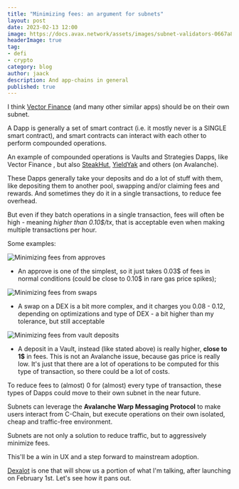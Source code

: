 ```yaml
---
title: "Minimizing fees: an argument for subnets"
layout: post
date: 2023-02-13 12:00
image: https://docs.avax.network/assets/images/subnet-validators-0667a8ef05ae5dc26a545d2f52333208.png
headerImage: true
tag:
- defi
- crypto
category: blog
author: jaack
description: And app-chains in general
published: true
---
```


I think [Vector Finance](https://vectorfinance.io) (and many other similar apps) should be on their own subnet.

A Dapp is generally a set of smart contract (i.e. it mostly never is a SINGLE smart contract), and smart contracts can interact with each other to perform compounded operations.

An example of compounded operations is Vaults and Strategies Dapps, like Vector Finance , but also [SteakHut](https://steakhut.finance), [YieldYak](https://yieldyak.com) and others (on Avalanche).

These Dapps generally take your deposits and do a lot of stuff with them, like depositing them to another pool, swapping and/or claiming fees and rewards. And sometimes they do it in a single transactions, to reduce fee overhead.

But even if they batch operations in a single transaction, fees will often be high - meaning *higher than 0.10$/tx*, that is acceptable even when making multiple transactions per hour.

Some examples:

<img class="image" src="{{base}}/assets/images/minimizing-fees-1.png" alt="Minimizing fees from approves" >

- An approve is one of the simplest, so it just takes 0.03$ of fees in normal conditions (could be close to 0.10$ in rare gas price spikes);

<img class="image" src="{{base}}/assets/images/minimizing-fees-2.png" alt="Minimizing fees from swaps" >

- A swap on a DEX is a bit more complex, and it charges you 0.08 - 0.12, depending on optimizations and type of DEX - a bit higher than my tolerance, but still acceptable

<img class="image" src="{{base}}/assets/images/minimizing-fees-3.png" alt="Minimizing fees from vault deposits" >

- A deposit in a Vault, instead (like stated above) is really higher, **close to 1$** in fees. This is not an Avalanche issue, because gas price is really low. It's just that there are a lot of operations to be computed for this type of transaction, so there could be a lot of costs.

To reduce fees to (almost) 0 for (almost) every type of transaction, these types of Dapps could move to their own subnet in the near future.

Subnets can leverage the **Avalanche Warp Messaging Protocol** to make users interact from C-Chain, but execute operations on their own isolated, cheap and traffic-free environment.

Subnets are not only a solution to reduce traffic, but to aggressively minimize fees.

This'll be a win in UX and a step forward to mainstream adoption.

[Dexalot](https://dexalot.com) is one that will show us a portion of what I'm talking, after launching on February 1st. Let's see how it pans out.
